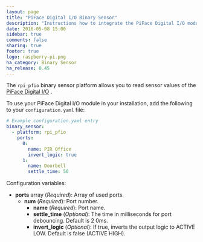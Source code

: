 ```yaml
---
layout: page
title: "PiFace Digital I/O Binary Sensor"
description: "Instructions how to integrate the PiFace Digital I/O module into Home Assistant as a binary sensor."
date: 2016-05-08 15:00
sidebar: true
comments: false
sharing: true
footer: true
logo: raspberry-pi.png
ha_category: Binary Sensor
ha_release: 0.45
---
```


The `rpi_pfio` binary sensor platform allows you to read sensor values of the [PiFace Digital I/O](http://www.piface.org.uk/products/piface_digital/) .

To use your PiFace Digital I/O module in your installation, add the following to your `configuration.yaml` file:

```yaml
# Example configuration.yaml entry
binary_sensor:
  - platform: rpi_pfio
    ports:
      0:
        name: PIR Office
        invert_logic: true
      1:
        name: Doorbell
        settle_time: 50
```

Configuration variables:

- **ports** array (*Required*): Array of used ports.
  - **num** (*Required*): Port number.
    - **name** (*Required*): Port name.
    - **settle_time** (*Optional*): The time in milliseconds for port debouncing. Default is 2 0ms.
    - **invert_logic** (*Optional*): If true, inverts the output logic to ACTIVE LOW. Default is false (ACTIVE HIGH).

